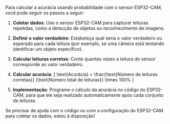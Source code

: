 Para calcular a acurácia usando probabilidade com o sensor ESP32-CAM, você pode seguir os passos a seguir:

1. **Coletar dados**: Use o sensor ESP32-CAM para capturar leituras repetidas, como a detecção de objetos ou reconhecimento de imagens.

2. **Definir o valor verdadeiro**: Estabeleça qual seria o valor verdadeiro ou esperado para cada leitura (por exemplo, se uma câmera está tentando identificar um objeto específico).

3. **Calcular leituras corretas**: Conte quantas vezes a leitura do sensor corresponde ao valor verdadeiro.

4. **Calcular acurácia**:
   \[
   \text{Acurácia} = \frac{\text{Número de leituras corretas}} {\text{Número total de leituras}} \times 100\%
   \]

5. **Implementação**: Programe o cálculo da acurácia no código do ESP32-CAM, para que ele seja realizado automaticamente após cada conjunto de leituras.

Se precisar de ajuda com o código ou com a configuração do ESP32-CAM para coletar os dados, estou à disposição!
